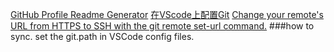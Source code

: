 [GitHub Profile Readme Generator](https://arturssmirnovs.github.io/github-profile-readme-generator/)
[在VScode上配置Git](https://zhuanlan.zhihu.com/p/31417255)
[Change your remote's URL from HTTPS to SSH with the git remote set-url command.](https://docs.github.com/en/get-started/getting-started-with-git/managing-remote-repositories#switching-remote-urls-from-ssh-to-https)
###how to sync.   set the git.path in VSCode config files.
###
